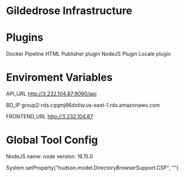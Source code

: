 # Gildedrose Infrastructure

# Plugins

Docker Pipeline
HTML Publisher plugin
NodeJS Plugin
Locale plugin

# Enviroment Variables

API_URL
http://3.232.104.87:9090/api

BD_IP
group2-rds.cqqmj66dxtlw.us-east-1.rds.amazonaws.com

FRONTEND_URL
http://3.232.104.87

# Global Tool Config

NodeJS
name: node
version: 16.15.0

System.setProperty("hudson.model.DirectoryBrowserSupport.CSP", "")
